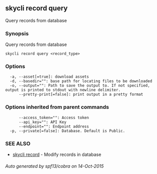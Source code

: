 ## skycli record query

Query records from database

### Synopsis


Query records from database

```
skycli record query <record_type>
```

### Options

```
  -a, --asset[=true]: download assets
  -d, --basedir="": base path for locating files to be downloaded
  -o, --output="": Path to save the output to. If not specified, output is printed to stdout with newline delimiter.
      --pretty-print[=false]: print output in a pretty format
```

### Options inherited from parent commands

```
      --access_token="": Access token
      --api_key="": API Key
      --endpoint="": Endpoint address
  -p, --private[=false]: Database. Default is Public.
```

### SEE ALSO
* [skycli record](skycli_record.md)	 - Modify records in database

###### Auto generated by spf13/cobra on 14-Oct-2015
